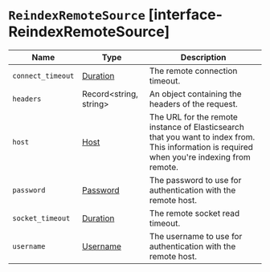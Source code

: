 # `ReindexRemoteSource` [interface-ReindexRemoteSource]

| Name | Type | Description |
| - | - | - |
| `connect_timeout` | [Duration](./Duration.md) | The remote connection timeout. |
| `headers` | Record<string, string> | An object containing the headers of the request. |
| `host` | [Host](./Host.md) | The URL for the remote instance of Elasticsearch that you want to index from. This information is required when you're indexing from remote. |
| `password` | [Password](./Password.md) | The password to use for authentication with the remote host. |
| `socket_timeout` | [Duration](./Duration.md) | The remote socket read timeout. |
| `username` | [Username](./Username.md) | The username to use for authentication with the remote host. |
